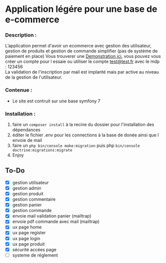 # Application légére pour une base de e-commerce

### Description :
 L’application permet d'avoir un ecommerce avec gestion des utilisateur, gestion de produits et gestion de commande simplifier (pas de systéme de paiement en place)
 Vous trouverer une [Demonstration ici](https://abkff.fr/light_e-commerce/public/), vous pouvez vous créer un compte pour l essaie ou utiliser le compte test@test.fr avec le mdp : 123456\
 La validation de l'inscription par mail est implanté mais par active au niveau de la gestion de l'utilisateur.

### Contenue :
  * Le site est contruit sur une base symfony 7

### Installation :
  1. faire un `composer install` à la recine du dossier pour l'installation des dépendances
  2. éditer le fichier .env pour les connections à la base de donée ainsi que l envoie de mail
  3. faire un `php bin/console make:migration` puis php `bin/console doctrine:migrations:migrate`
  4. Enjoy

## To-Do
- [x] gestion utilisateur
- [x] gestion admin
- [x] gestion produit
- [x] gestion commentaire
- [x] gestion panier
- [x] gestion commande
- [x] envoie mail validation panier (mailtrap)
- [x] envoie pdf commande avec mail (mailtrap)
- [x] ux page home
- [x] ux page register
- [x] ux page login
- [x] ux page produit
- [x] sécurité accées page
- [ ] systeme de réglement
